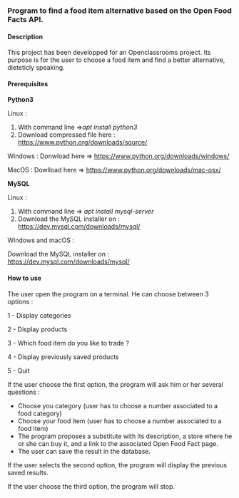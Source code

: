 ### **Program to find a food item alternative based on the Open Food Facts API.**

#### **Description**


This project has been developped for an Openclassrooms project.
Its purpose is for the user to choose a food item and find a better alternative, dieteticly speaking.


#### Prerequisites

**Python3**  

Linux : 
1) With command line =>_apt install python3_
2) Download compressed file here : https://www.python.org/downloads/source/ 

Windows : Donwload here => https://www.python.org/downloads/windows/

MacOS : Dowlload here => https://www.python.org/downloads/mac-osx/

**MySQL**

Linux : 

1) With command line => _apt install mysql-server_
2) Download the MySQL installer on : https://dev.mysql.com/downloads/mysql/

Windows and macOS :

Download the MySQL installer on : https://dev.mysql.com/downloads/mysql/


#### How to use

The user open the program on a terminal. He can choose between 3 options :

1 - Display categories

2 - Display products

3 - Which food item do you like to trade ?

4 - Display previously saved products

5 - Quit

If the user choose the first option, the program will ask him or her several questions :


- Choose you category (user has to choose a number associated to a food category)
- Choose your food item (user has to choose a number associated to a food item)
- The program proposes a substitute with its description, a store where he or she can buy it, and a link to the associated Open Food Fact page.
- The user can save the result in the database.

If the user selects the second option, the program will display the previous saved results.

If the user choose the third option, the program will stop.




